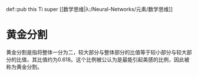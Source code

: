 def::pub this Ti super [[数学思维|λ:/Neural-Networks/元素/数学思维]]


# 黄金分割



黄金分割是指将整体一分为二，较大部分与整体部分的比值等于较小部分与较大部分的比值，其比值约为0.618。这个比例被公认为是最能引起美感的比例，因此被称为黄金分割。